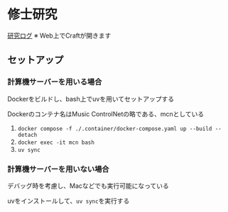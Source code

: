 # 修士研究

[研究ログ](https://docs.craft.do/editor/d/65c9bdaf-9c31-c650-c37b-20d5fc61f516/AC95E3A3-50CE-457C-BACB-2C9D9E6AF1BC?s=ZddTeJy6ssL98nR8JktnuctSXsseedMoB9UoeW7ZedUV)
※ Web上でCraftが開きます

## セットアップ

### 計算機サーバーを用いる場合

Dockerをビルドし、bash上でuvを用いてセットアップする

Dockerのコンテナ名はMusic ControlNetの略である、mcnとしている

1. `docker compose -f ./.container/docker-compose.yaml up --build --detach`
2. `docker exec -it mcn bash`
3. `uv sync`

### 計算機サーバーを用いない場合

デバッグ時を考慮し、Macなどでも実行可能になっている

uvをインストールして、`uv sync`を実行する
